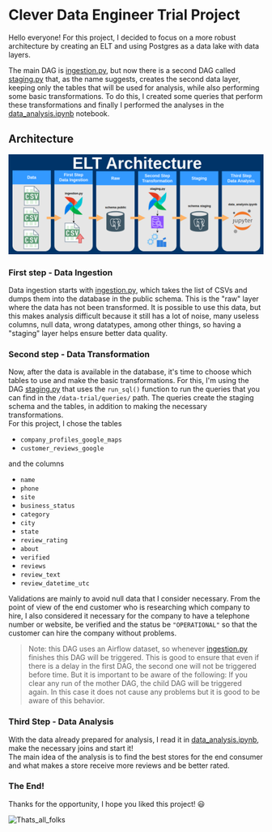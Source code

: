 # Clever Data Engineer Trial Project

Hello everyone! For this project, I decided to focus on a more robust architecture by creating an ELT and using Postgres as a data lake with data layers.

The main DAG is [ingestion.py](dags/ingestion.py), but now there is a second DAG called [staging.py](dags/staging.py) that, as the name suggests, creates the second data layer, keeping only the tables that will be used for analysis, while also performing some basic transformations. To do this, I created some queries that perform these transformations and finally I performed the analyses in the [data_analysis.ipynb](notebooks/data_analysis.ipynb) notebook.

## Architecture

![ELT_Architecture](elt_arch.png)

### First step - Data Ingestion
Data ingestion starts with [ingestion.py](dags/ingestion.py), which takes the list of CSVs and dumps them into the database in the public schema. This is the "raw" layer where the data has not been transformed. It is possible to use this data, but this makes analysis difficult because it still has a lot of noise, many useless columns, null data, wrong datatypes, among other things, so having a "staging" layer helps ensure better data quality.

### Second step - Data Transformation
Now, after the data is available in the database, it's time to choose which tables to use and make the basic transformations. For this, I'm using the DAG [staging.py](dags/staging.py) that uses the `run_sql()` function to run the queries that you can find in the `/data-trial/queries/` path.
The queries create the staging schema and the tables, in addition to making the necessary transformations.\
For this project, I chose the tables
 - `company_profiles_google_maps`
 - `customer_reviews_google`

and the columns
 - `name`
 - `phone`
 - `site`
 - `business_status`
 - `category`
 - `city`
 - `state`
 - `review_rating`
 - `about`
 - `verified`
 - `reviews`
 - `review_text`
 - `review_datetime_utc`

Validations are mainly to avoid null data that I consider necessary. From the point of view of the end customer who is researching which company to hire, I also considered it necessary for the company to have a telephone number or website, be verified and the status be `"OPERATIONAL"` so that the customer can hire the company without problems.

> Note: this DAG uses an Airflow dataset, so whenever [ingestion.py](dags/ingestion.py) finishes this DAG will be triggered. This is good to ensure that even if there is a delay in the first DAG, the second one will not be triggered before time. But it is important to be aware of the following: If you clear any run of the mother DAG, the child DAG will be triggered again. In this case it does not cause any problems but it is good to be aware of this behavior.

### Third Step - Data Analysis

With the data already prepared for analysis, I read it in [data_analysis.ipynb](notebooks/data_analysis.ipynb), make the necessary joins and start it!\
The main idea of ​​the analysis is to find the best stores for the end consumer and what makes a store receive more reviews and be better rated.

### The End!
Thanks for the opportunity, I hope you liked this project! :smiley:

![Thats_all_folks](https://media3.giphy.com/media/v1.Y2lkPTc5MGI3NjExdm5vamxrNjlneTlzOTlmbWdneW5jZzgwNXIxOWl2aHdndGYwbm5yMyZlcD12MV9pbnRlcm5hbF9naWZfYnlfaWQmY3Q9Zw/7yojoQtevjOCI/giphy.webp)